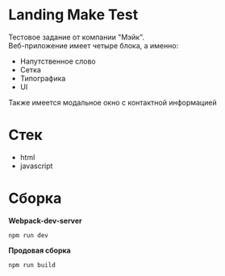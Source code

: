 # Landing Make Test

Тестовое задание от компании "Мэйк".  
 Веб-приложение имеет четыре блока, а именно:

-   Напутственное слово
-   Сетка
-   Типографика
-   UI

Также имеется модальное окно с контактной информацией

# Стек

-   html
-   javascript

# Сборка

**Webpack-dev-server**

```
npm run dev
```

**Продовая сборка**

```
npm run build
```
